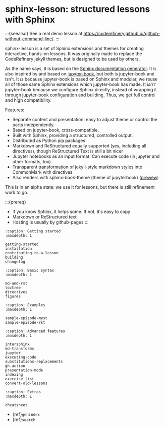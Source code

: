 # sphinx-lesson: structured lessons with Sphinx

:::{seealso}
See a real demo lesson at
<https://coderefinery.github.io/github-without-command-line/>.
:::

sphinx-lesson is a set of Sphinx extensions and themes for creating
interactive, hands-on lessons.  It was originally made to replace the
CodeRefinery jekyll themes, but is designed to be used by others.

As the name says, it is based on the [Sphinx documentation generator](https://www.sphinx-doc.org/).  It is also inspired by and based on
[jupyter-book](https://jupyterbook.org/), but both is jupyter-book
and isn't.  It *is* because jupyter-book is based on Sphinx and
modular, we reuse all of those same Sphinx extensions which
jupyter-book has made.  It *isn't* jupyter-book because we configure
Sphinx directly, instead of wrapping it through jupyter-book
configuration and building.  Thus, we get full control and high
compatibility.

Features:

- Separate content and presentation: easy to adjust theme or control
  the parts independently.
- Based on jupyter-book, cross-compatible.
- Built with Sphinx, providing a structured, controlled output.
- Distributed as Python pip packages
- Markdown and ReStructured equally supported (yes, including all
  directives), though ReStructured Text is still a bit nicer
- Jupyter notebooks as an input format.  Can execute code (in jupyter
  and other formats, too)
- Transparent transformation of jekyll-style markdown styles into
  CommonMark with directives
- Also renders with sphinx-book-theme (theme of jupyterbook) ([preview](https://coderefinery.github.io/sphinx-lesson/branch/sphinx-book-theme/))

This is in an alpha state: we use it for lessons, but there is still
refinement work to go.

:::{prereq}
- If you know Sphinx, it helps some.  If not, it's easy to copy
- Markdown or ReStructured text
- Hosting is usually by github-pages
:::

```{toctree}
:caption: Getting started
:maxdepth: 1

getting-started
installation
contributing-to-a-lesson
building
changelog
```

```{toctree}
:caption: Basic syntax
:maxdepth: 1

md-and-rst
toctree
directives
figures
```

```{toctree}
:caption: Examples
:maxdepth: 1

sample-episode-myst
sample-episode-rst
```

```{toctree}
:caption: Advanced features
:maxdepth: 1

intersphinx
md-transforms
jupyter
executing-code
substitutions-replacements
gh-action
presentation-mode
indexing
exercise-list
convert-old-lessons
```

```{toctree}
:caption: Extras
:maxdepth: 1

cheatsheet
```

- {ref}`genindex`
- {ref}`search`

